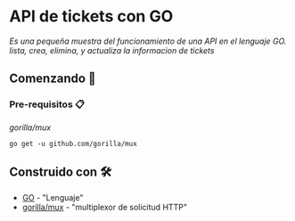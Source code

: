 # API de tickets con GO

_Es una pequeña muestra del funcionamiento de una API en el lenguaje GO. lista, crea, elimina, y actualiza la informacion de tickets_

## Comenzando 🚀
### Pre-requisitos 📋

_gorilla/mux_

```
go get -u github.com/gorilla/mux
```
## Construido con 🛠️
* [GO](https://golang.org/) - "Lenguaje"
* [gorilla/mux](https://github.com/gorilla/mux) - "multiplexor de solicitud HTTP"
